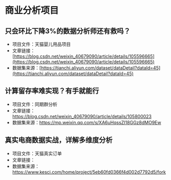 # 商业分析项目

## 只会环比下降3%的数据分析师还有救吗？
- 项目文件：天猫婴儿用品项目
- 文章链接：[https://blog.csdn.net/weixin_40679090/article/details/105596665](https://blog.csdn.net/weixin_40679090/article/details/105596665)
- 数据集来源：[https://tianchi.aliyun.com/dataset/dataDetail?dataId=45](https://tianchi.aliyun.com/dataset/dataDetail?dataId=45)


## 计算留存率难实现？有手就能行
- 项目文件：同期群分析
- 文章链接：https://blog.csdn.net/weixin_40679090/article/details/105800023
- 数据集来源：https://mp.weixin.qq.com/s/XA6uHqssZI18GGz8dMO9Ew

## 真实电商数据实战，详解多维度分析
- 项目文件：天猫真实订单
- 文章链接：
- 数据集来源：https://www.kesci.com/home/project/5eb60fd0366f4d002d7792d5/fork
